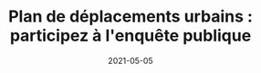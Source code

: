 ---
layout: default
date: 2021-05-05
img: 
category: presse
title: "Plan de déplacements urbains : participez à l'enquête publique"
description: "Participation en ligne, jusqu'au 21/05/2021. Suivez le lien ci-dessous. <strong>𝗡𝗼𝘂𝘀 𝗱𝗲𝗺𝗮𝗻𝗱𝗼𝗻𝘀 𝘂𝗻 𝗺𝘂𝗿 𝗮𝗻𝘁𝗶-𝗯𝗿𝘂𝗶𝘁 𝗹𝗲 𝗹𝗼𝗻𝗴 𝗱𝗲𝘀 𝗮𝘂𝘁𝗼𝗿𝗼𝘂𝘁𝗲𝘀, 𝗱𝗲𝘀 𝗿𝗲𝘃𝗲̂𝘁𝗲𝗺𝗲𝗻𝘁𝘀 𝗮𝗻𝘁𝗶-𝗯𝗿𝘂𝗶𝘁 𝘀𝘂𝗿 𝗹𝗲𝘀 𝗿𝗼𝘂𝘁𝗲𝘀 𝗽𝗮𝘀𝘀𝗮𝗻𝘁𝗲𝘀, 𝗱𝗲𝘂𝘅 𝗽𝗶𝘀𝘁𝗲𝘀 𝗰𝘆𝗰𝗹𝗮𝗯𝗹𝗲𝘀, 𝗹'𝗮𝘂𝗴𝗺𝗲𝗻𝘁𝗮𝘁𝗶𝗼𝗻 𝗱𝗲 𝗹𝗮 𝗳𝗿𝗲́𝗾𝘂𝗲𝗻𝗰𝗲 𝗱𝗲𝘀 𝗮𝗿𝗿𝗲̂𝘁𝘀 𝗮̀ 𝗹𝗮 𝗴𝗮𝗿𝗲 𝗱𝗲 𝗦𝗲𝗽𝘁𝗲̀𝗺𝗲𝘀 𝗲𝘁 𝗱𝗲𝘀 𝘁𝗿𝗼𝘁𝘁𝗼𝗶𝗿𝘀 𝗹𝗲 𝗹𝗼𝗻𝗴 𝗱𝗲 𝘁𝗼𝘂𝘁𝗲𝘀 𝗻𝗼𝘀 𝗿𝘂𝗲𝘀.</strong>"
tags: lutte-contre-le-bruit
tag_url: /vivre-avec-autoroute/
doclink: 'https://www.registre-numerique.fr/plan-deplacements-urbains-metropole-amp/deposer-son-observation'
meta: "noindex"
---